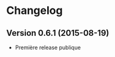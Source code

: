 Changelog
=========

Version 0.6.1 (2015-08-19)
--------------------------
* Première release publique
